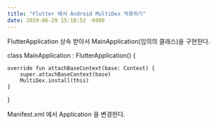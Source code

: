 ```yaml
---
title: "Flutter 에서 Android MultiDex 적용하기"
date: 2019-06-29 15:18:52 -0400
---
```



FlutterApplication 상속 받아서 MainApplication(임의의 클래스)을 구현한다.

class MainApplication : FlutterApplication() {

    override fun attachBaseContext(base: Context) {
        super.attachBaseContext(base)
        MultiDex.install(this)
    }

}


Manifest.xml 에서 Application 을 변경한다.

<application
  android:name="io.flutter.app.FlutterApplication"
  android:label="flutter_sample"
  android:icon="@mipmap/ic_launcher">
</application>

<application
  android:name=".MainApplication"
  android:label="flutter_sample"
  android:icon="@mipmap/ic_launcher">
</application>

